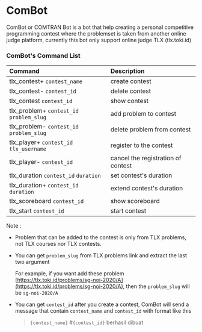 # ComBot
 ComBot or COMTRAN Bot is a bot that help creating a personal competitive programming contest where the problemset is taken from another online judge platform, currently this bot only support  online judge TLX (tlx.toki.id)


### ComBot's Command List

|Command|Description|
|:-|:-|
|tlx_contest+ `contest_name`|create contest|
|tlx_contest- `contest_id`|delete contest|
|tlx_contest `contest_id`|show contest|
|tlx_problem+ `contest_id` `problem_slug`|add problem to contest|
|tlx_problem- `contest_id` `problem_slug`|delete problem from contest|
|tlx_player+ `contest_id` `tlx_username`|register to the contest|
|tlx_player- `contest_id`|cancel the registration of contest|
|tlx_duration `contest_id` `duration`|set contest's duration|
|tlx_duration+ `contest_id` `duration`|extend contest's duration|
|tlx_scoreboard `contest_id`|show scoreboard|
|tlx_start `contest_id`|start contest|

Note :
- Problem that can be added to the contest is only from TLX problems, not TLX courses nor TLX contests.
- You can get `problem_slug` from TLX problems link and extract the last two argument
	
	For example, if you want add these problem [https://tlx.toki.id/problems/sg-noi-2020/A](https://tlx.toki.id/problems/sg-noi-2020/A), then the `problem_slug` will be `sg-noi-2020/A`

- You can get `contest_id` after you create a contest, ComBot will send a message that contain `contest_name` and `contest_id` with format like this

	>	`{contest_name}` #`{contest_id}` berhasil dibuat